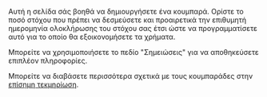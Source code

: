 Αυτή η σελίδα σάς βοηθά να δημιουργήσετε ένα κουμπαρά. Ορίστε το ποσό στόχου που πρέπει να δεσμεύσετε και προαιρετικά την επιθυμητή ημερομηνία ολοκλήρωσης του στόχου σας έτσι ώστε να προγραμματίσετε αυτό για το οποίο θα εξοικονομήσετε τα χρήματα.

Μπορείτε να χρησιμοποιήσετε το πεδίο "Σημειώσεις" για να αποθηκεύσετε επιπλέον πληροφορίες.

Μπορείτε να διαβάσετε περισσότερα σχετικά με τους κουμπαράδες στην [επίσημη τεκμηρίωση](https://docs.firefly-iii.org/advanced-concepts/piggies).